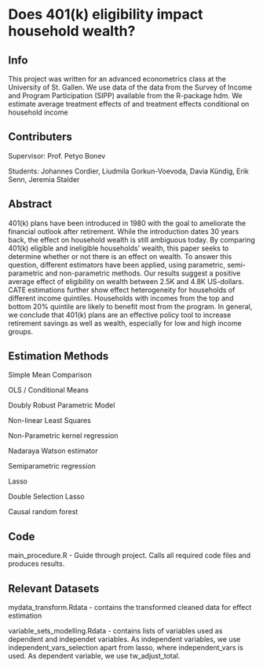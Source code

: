 # Does 401(k) eligibility impact household wealth?

## Info
This project was written for an advanced econometrics class at the University of St. Gallen.
We use data of the data from the Survey of Income and Program Participation (SIPP) available from the R-package hdm.
We estimate average treatment effects of and treatment effects conditional on household income

## Contributers
Supervisor: Prof. Petyo Bonev

Students: Johannes Cordier, Liudmila Gorkun-Voevoda, Davia Kündig, Erik Senn, Jeremia Stalder

## Abstract
401(k) plans have been introduced in 1980 with the goal to ameliorate the financial outlook after retirement. While the introduction dates 30 years back, the effect on household wealth is still ambiguous today. 
By comparing 401(k) eligible and ineligible households’ wealth, this paper seeks to determine whether or not there is an effect on wealth. To answer this question, different estimators have been applied, using parametric, semi-parametric and non-parametric methods.
Our results suggest a positive average effect of eligibility on wealth between 2.5K and 4.8K US-dollars. CATE estimations further show effect heterogeneity for households of different income quintiles. Households with incomes from the top and bottom 20\% quintile are likely to benefit most from the program.
In general, we conclude that 401(k) plans are an effective policy tool to increase retirement savings as well as wealth, especially for low and high income groups.

## Estimation Methods
Simple Mean Comparison

OLS / Conditional Means

Doubly Robust Parametric Model

Non-linear Least Squares

Non-Parametric kernel regression

Nadaraya Watson estimator

Semiparametric regression

Lasso 

Double Selection Lasso 

Causal random forest

## Code
main_procedure.R - Guide through project. Calls all required code files and produces results. 

## Relevant Datasets
mydata_transform.Rdata - contains the transformed cleaned data for effect estimation

variable_sets_modelling.Rdata - contains lists of variables used as dependent and independet variables. As independent variables, we use independent_vars_selection apart from lasso, where independent_vars is used. As dependent variable, we use tw_adjust_total.

